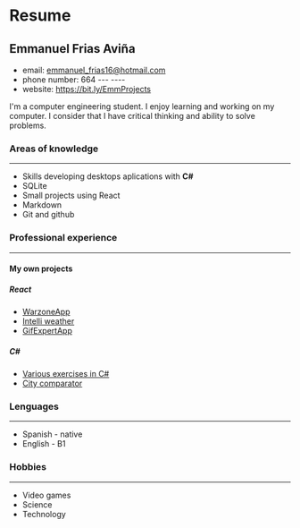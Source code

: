 # Resume
## Emmanuel Frias Aviña
- email: emmanuel_frias16@hotmail.com
- phone number: 664 --- ----
- website: https://bit.ly/EmmProjects

I'm a computer engineering student. I enjoy learning and working
        on my computer. I consider that I have critical thinking and ability to
        solve problems.

### Areas of knowledge
___

- Skills developing desktops aplications with <b>C#</b></li>
- SQLite
- Small projects using React
- Markdown
- Git and github

### Professional experience
___
#### My own projects

##### React
- [WarzoneApp](http://bit.ly/EmmWarzoneApp)
- [Intelli weather](http://bit.ly/EmmIntelliWeather)
- [GifExpertApp](http://bit.ly/EmmGifExpertApp)
##### C#
- [Various exercises in C#](http://bit.ly/EmmCSharpEjercicios)
- [City comparator](http://bit.ly/EmmCityComparator)

### Lenguages
___
- Spanish - native
- English - B1

### Hobbies
___
- Video games
- Science
- Technology